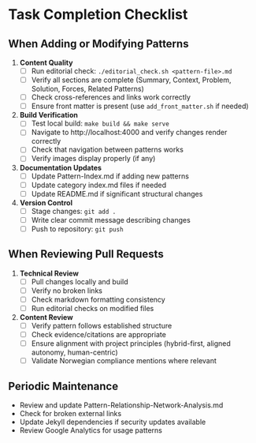 # Task Completion Checklist

## When Adding or Modifying Patterns

1. **Content Quality**
   - [ ] Run editorial check: `./editorial_check.sh <pattern-file>.md`
   - [ ] Verify all sections are complete (Summary, Context, Problem, Solution, Forces, Related Patterns)
   - [ ] Check cross-references and links work correctly
   - [ ] Ensure front matter is present (use `add_front_matter.sh` if needed)

2. **Build Verification**
   - [ ] Test local build: `make build && make serve`
   - [ ] Navigate to http://localhost:4000 and verify changes render correctly
   - [ ] Check that navigation between patterns works
   - [ ] Verify images display properly (if any)

3. **Documentation Updates**
   - [ ] Update Pattern-Index.md if adding new patterns
   - [ ] Update category index.md files if needed
   - [ ] Update README.md if significant structural changes

4. **Version Control**
   - [ ] Stage changes: `git add .`
   - [ ] Write clear commit message describing changes
   - [ ] Push to repository: `git push`

## When Reviewing Pull Requests

1. **Technical Review**
   - [ ] Pull changes locally and build
   - [ ] Verify no broken links
   - [ ] Check markdown formatting consistency
   - [ ] Run editorial checks on modified files

2. **Content Review**
   - [ ] Verify pattern follows established structure
   - [ ] Check evidence/citations are appropriate
   - [ ] Ensure alignment with project principles (hybrid-first, aligned autonomy, human-centric)
   - [ ] Validate Norwegian compliance mentions where relevant

## Periodic Maintenance

- Review and update Pattern-Relationship-Network-Analysis.md
- Check for broken external links
- Update Jekyll dependencies if security updates available
- Review Google Analytics for usage patterns
